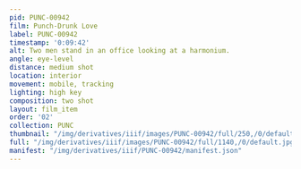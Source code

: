 ```yaml
---
pid: PUNC-00942
film: Punch-Drunk Love
label: PUNC-00942
timestamp: '0:09:42'
alt: Two men stand in an office looking at a harmonium.
angle: eye-level
distance: medium shot
location: interior
movement: mobile, tracking
lighting: high key
composition: two shot
layout: film_item
order: '02'
collection: PUNC
thumbnail: "/img/derivatives/iiif/images/PUNC-00942/full/250,/0/default.jpg"
full: "/img/derivatives/iiif/images/PUNC-00942/full/1140,/0/default.jpg"
manifest: "/img/derivatives/iiif/PUNC-00942/manifest.json"
---
```

